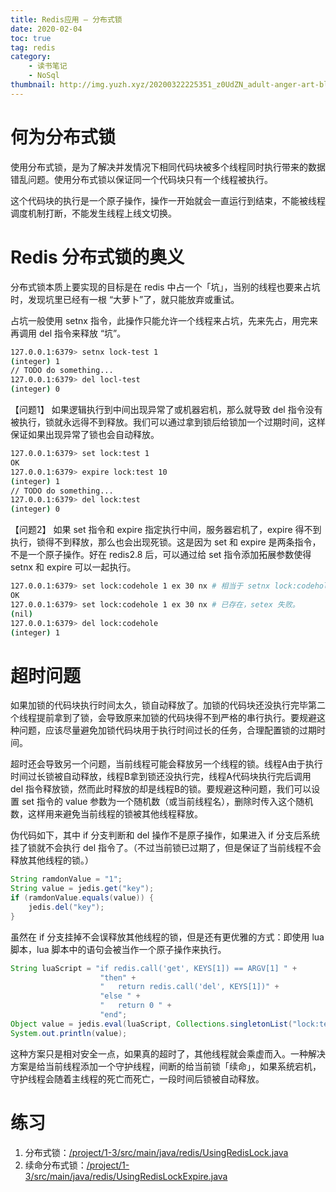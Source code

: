 ```yaml
---
title: Redis应用 — 分布式锁
date: 2020-02-04
toc: true
tag: redis
category:
    - 读书笔记
    - NoSql
thumbnail: http://img.yuzh.xyz/20200322225351_z0UdZN_adult-anger-art-black-background-356147.jpeg
---
```


# 何为分布式锁
使用分布式锁，是为了解决并发情况下相同代码块被多个线程同时执行带来的数据错乱问题。使用分布式锁以保证同一个代码块只有一个线程被执行。

这个代码块的执行是一个原子操作，操作一开始就会一直运行到结束，不能被线程调度机制打断，不能发生线程上线文切换。
<!-- more -->
# Redis 分布式锁的奥义
分布式锁本质上要实现的目标是在 redis 中占一个「坑」，当别的线程也要来占坑时，发现坑里已经有一根 “大萝卜”了，就只能放弃或重试。

占坑一般使用 setnx 指令，此操作只能允许一个线程来占坑，先来先占，用完来再调用 del 指令来释放 “坑”。

```sh
127.0.0.1:6379> setnx lock-test 1
(integer) 1
// TODO do something...
127.0.0.1:6379> del locl-test
(integer) 0
```

【问题1】
如果逻辑执行到中间出现异常了或机器宕机，那么就导致 del 指令没有被执行，锁就永远得不到释放。我们可以通过拿到锁后给锁加一个过期时间，这样保证如果出现异常了锁也会自动释放。

```sh
127.0.0.1:6379> set lock:test 1
OK
127.0.0.1:6379> expire lock:test 10
(integer) 1
// TODO do something...
127.0.0.1:6379> del lock:test
(integer) 0
```

【问题2】
如果 set 指令和 expire 指定执行中间，服务器宕机了，expire 得不到执行，锁得不到释放，那么也会出现死锁。这是因为 set 和 expire 是两条指令，不是一个原子操作。好在 redis2.8 后，可以通过给 set 指令添加拓展参数使得 setnx 和 expire 可以一起执行。

```sh
127.0.0.1:6379> set lock:codehole 1 ex 30 nx # 相当于 setnx lock:codehole 1 & expire lock:codehole 30
OK
127.0.0.1:6379> set lock:codehole 1 ex 30 nx # 已存在，setex 失败。
(nil)
127.0.0.1:6379> del lock:codehole
(integer) 1
```

# 超时问题
如果加锁的代码块执行时间太久，锁自动释放了。加锁的代码块还没执行完毕第二个线程提前拿到了锁，会导致原来加锁的代码块得不到严格的串行执行。要规避这种问题，应该尽量避免加锁代码块用于执行时间过长的任务，合理配置锁的过期时间。

超时还会导致另一个问题，当前线程可能会释放另一个线程的锁。线程A由于执行时间过长锁被自动释放，线程B拿到锁还没执行完，线程A代码块执行完后调用 del 指令释放锁，然而此时释放的却是线程B的锁。要规避这种问题，我们可以设置 set 指令的 value 参数为一个随机数（或当前线程名），删除时传入这个随机数，这样用来避免当前线程的锁被其他线程释放。

伪代码如下，其中 if 分支判断和 del 操作不是原子操作，如果进入 if 分支后系统挂了锁就不会执行 del 指令了。（不过当前锁已过期了，但是保证了当前线程不会释放其他线程的锁。）

```java
String ramdonValue = "1";
String value = jedis.get("key");
if (ramdonValue.equals(value)) {
    jedis.del("key");
}
```

虽然在 if 分支挂掉不会误释放其他线程的锁，但是还有更优雅的方式：即使用 lua 脚本，lua 脚本中的语句会被当作一个原子操作来执行。

```Java
String luaScript = "if redis.call('get', KEYS[1]) == ARGV[1] " +
                    "then" +
                    "   return redis.call('del', KEYS[1])" +
                    "else " +
                    "   return 0 " +
                    "end";
Object value = jedis.eval(luaScript, Collections.singletonList("lock:test"), Collections.singletonList("randomValue"));
System.out.println(value);
```

这种方案只是相对安全一点，如果真的超时了，其他线程就会乘虚而入。一种解决方案是给当前线程添加一个守护线程，间断的给当前锁「续命」，如果系统宕机，守护线程会随着主线程的死亡而死亡，一段时间后锁被自动释放。

# 练习

1. 分布式锁：[/project/1-3/src/main/java/redis/UsingRedisLock.java](https://github.com/yuzh233/redis-learning/tree/master/project/1-3/src/main/java/redis/UsingRedisLock.java)
2. 续命分布式锁：[/project/1-3/src/main/java/redis/UsingRedisLockExpire.java](https://github.com/yuzh233/redis-learning/tree/master/project/1-3/src/main/java/redis/UsingRedisLockExpire.java)
